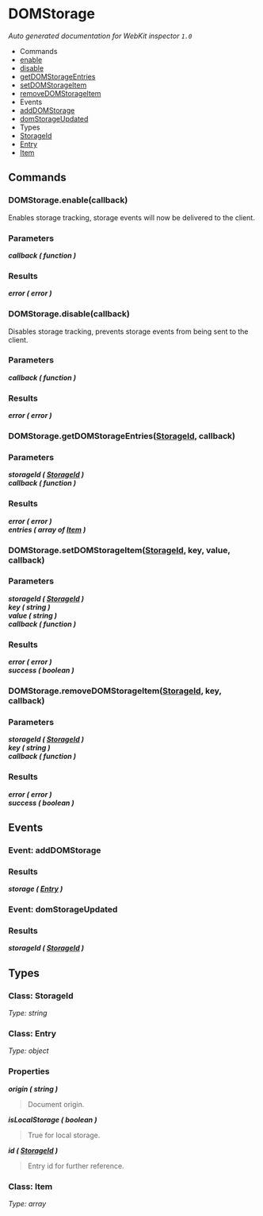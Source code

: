 # DOMStorage

_Auto generated documentation for WebKit inspector `1.0`_

* Commands
 * [enable](#domstorageenablecallback)
 * [disable](#domstoragedisablecallback)
 * [getDOMStorageEntries](#domstoragegetdomstorageentriesstorageid-callback)
 * [setDOMStorageItem](#domstoragesetdomstorageitemstorageid-key-value-callback)
 * [removeDOMStorageItem](#domstorageremovedomstorageitemstorageid-key-callback)
* Events
 * [addDOMStorage](#event-adddomstorage)
 * [domStorageUpdated](#event-domstorageupdated)
* Types
 * [StorageId](#class-storageid)
 * [Entry](#class-entry)
 * [Item](#class-item)


## Commands

### DOMStorage.enable(callback)

Enables storage tracking, storage events will now be delivered to the client.

### Parameters

_**callback ( function )**_<br>

### Results

_**error ( error )**_<br>


### DOMStorage.disable(callback)

Disables storage tracking, prevents storage events from being sent to the client.

### Parameters

_**callback ( function )**_<br>

### Results

_**error ( error )**_<br>


### DOMStorage.getDOMStorageEntries([StorageId](#class-storageid), callback)

### Parameters

_**storageId ( [StorageId](#class-storageid) )**_<br>
_**callback ( function )**_<br>

### Results

_**error ( error )**_<br>
_**entries ( array of [Item](#class-item) )**_<br>


### DOMStorage.setDOMStorageItem([StorageId](#class-storageid), key, value, callback)

### Parameters

_**storageId ( [StorageId](#class-storageid) )**_<br>
_**key ( string )**_<br>
_**value ( string )**_<br>
_**callback ( function )**_<br>

### Results

_**error ( error )**_<br>
_**success ( boolean )**_<br>


### DOMStorage.removeDOMStorageItem([StorageId](#class-storageid), key, callback)

### Parameters

_**storageId ( [StorageId](#class-storageid) )**_<br>
_**key ( string )**_<br>
_**callback ( function )**_<br>

### Results

_**error ( error )**_<br>
_**success ( boolean )**_<br>


## Events

### Event: addDOMStorage

### Results

_**storage ( [Entry](#class-entry) )**_<br>


### Event: domStorageUpdated

### Results

_**storageId ( [StorageId](#class-storageid) )**_<br>


## Types

### Class: StorageId

_Type: string_


### Class: Entry

_Type: object_

### Properties

_**origin ( string )**_<br>
> Document origin.

_**isLocalStorage ( boolean )**_<br>
> True for local storage.

_**id ( [StorageId](#class-storageid) )**_<br>
> Entry id for further reference.



### Class: Item

_Type: array_




